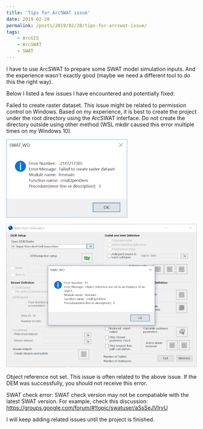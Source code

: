 ```yaml
---
title: 'Tips for ArcSWAT issue'
date: 2019-02-28
permalink: /posts/2019/02/28/tips-for-arcswat-issue/
tags:
    - ArcGIS
    - ArcSWAT
    - SWAT
---
```


I have to use ArcSWAT to prepare some SWAT model simulation inputs. And the experience wasn't exactly good (maybe we need a different tool to do this the right way).

Below I listed a few issues I have encountered and potentially fixed:

Failed to create raster dataset. This issue might be related to permission control on Windows.
Based on my experience, it is best to create the project under the root directory using the ArcSWAT interface. Do not create the directory outside using other method (WSL mkdir caused this error multiple times on my Windows 10).

![Figure 1](https://github.com/changliao/science/blob/main/_figure/swat/swat_error01.png?raw=true)

![Figure 2](https://github.com/changliao/science/blob/main/_figure/swat/swat_error02.png?raw=true)

Object reference not set. This issue is often related to the above issue. If the DEM was successfully, you should not receive this error.



SWAT check error: SWAT check version may not be compatiable with the latest SWAT version. For example, check this discussion: https://groups.google.com/forum/#!topic/swatuser/aSsSeJVIrvU

I will keep adding related issues until the project is finished.